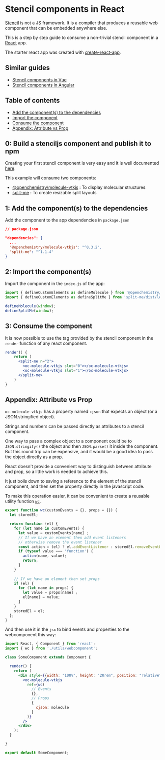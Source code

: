 # Stencil components in React

[Stencil](https://stenciljs.com/) is not a JS framework. It is a compiler that produces a reusable web component that can be embedded anywhere else.

This is a step by step guide to consume a non-trivial stencil component in a [React](https://reactjs.org/) app.

The starter react app was created with [create-react-app](https://github.com/facebook/create-react-app).

## Similar guides
- [Stencil components in Vue](https://github.com/alesgenova/stenciljs-in-vue.git)
- [Stencil components in Angular](https://github.com/alesgenova/stenciljs-in-angular.git)

## Table of contents
- [Add the component(s) to the dependencies](#1-add-the-components-to-the-dependencies)
- [Import the component](#2-import-the-components)
- [Consume the component](#3-consume-the-component)
- [Appendix: Attribute vs Prop](#appendix-attribute-vs-prop)


## 0: Build a stenciljs component and publish it to npm
Creating your first stencil component is very easy and it is well documented [here](https://stenciljs.com/docs/my-first-component). 

This example will consume two components:
- [@openchemistry/molecule-vtkjs](https://github.com/OpenChemistry/oc-web-components/tree/master/packages/molecule-vtkjs) : To display molecular structures
- [split-me](https://github.com/alesgenova/split-me) : To create resizable split layouts


## 1: Add the component(s) to the dependencies

Add the component to the app dependencies in `package.json`

```json
// package.json

"dependencies": {
  ...
  "@openchemistry/molecule-vtkjs": "^0.3.2",
  "split-me": "^1.1.4"
}
```

## 2: Import the component(s)
Import the component in the `index.js` of the app:
```js
import { defineCustomElements as defineMolecule } from '@openchemistry/molecule-vtkjs/dist/loader';
import { defineCustomElements as defineSplitMe } from 'split-me/dist/loader';

defineMolecule(window);
defineSplitMe(window);
```

## 3: Consume the component
It is now possible to use the tag provided by the stencil component in the `render` function of any react component.

```jsx
render() {
    return (
      <split-me n="2">
        <oc-molecule-vtkjs slot="0"></oc-molecule-vtkjs>
        <oc-molecule-vtkjs slot="1"></oc-molecule-vtkjs>
      </split-me>
    )
}
```

## Appendix: Attribute vs Prop
`oc-molecule-vtkjs` has a property named `cjson` that expects an object (or a JSON.stringified object).

Strings and numbers can be passed directly as attributes to a stencil component.

One way to pass a complex object to a component could be to `JSON.stringify()` the object and then `JSON.parse()` it inside the component. But this round trip can be expensive, and it would be a good idea to pass the object directly as a prop.

React doesn't provide a convenient way to distinguish between attribute and prop, so a little work is needed to achieve this.

It just boils down to saving a reference to the element of the stencil component, and then set the property directly in the javascript code.

To make this operation easier, it can be convenient to create a reusable utility function [`wc`](https://github.com/ionic-team/ionic-react-conference-app/blob/master/src/utils/stencil.js).

```js
export function wc(customEvents = {}, props = {}) {
  let storedEl;

  return function (el) {
    for (let name in customEvents) {
      let value = customEvents[name] ;
      // If we have an element then add event listeners
      // otherwise remove the event listener
      const action = (el) ? el.addEventListener : storedEl.removeEventListener;
      if (typeof value === 'function') {
        action(name, value);
        return;
      }
    }
    
    // If we have an element then set props
    if (el) {
      for (let name in props) {
        let value = props[name] ;
        el[name] = value;
      }
    }
    storedEl = el;
  };
}
```

And then use it in the `jsx` to bind events and properties to the webcomponent this way:
```jsx
import React, { Component } from 'react';
import { wc } from './utils/webcomponent';

class SomeComponent extends Component {

  render() {
    return (
      <div style={{width: "100%", height: "20rem", position: "relative"}}>
        <oc-molecule-vtkjs
          ref={wc(
            // Events
            {},
            // Props
            {
              cjson: molecule
            }
          )}
        />
      </div>
    );
  }

}

export default SomeComponent;
```

